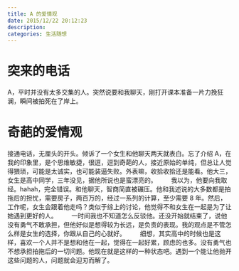 ```yaml
---
title: A 的爱情观
date: 2015/12/22 20:12:23
description:
categories: 生活随想
---
```


# 突来的电话

A，平时并没有太多交集的人。突然说要和我聊天，刚打开课本准备一片力挽狂澜，瞬间被拍死在了岸上。

# 奇葩的爱情观

接通电话，无厘头的开头。倾诉了一个女生和他聊天两天就表白。忘了介绍 A，在我的印象里，是个思维敏捷，很逗，逗到奇葩的人，接近原始的单纯，但总让人觉得猥琐，可能是太诚实，也可能装逼失败。外表嘛，收拾收拾还是能看。他大三，女生是高中同学，三年没见，据他所说也是蛮漂亮的。
　　我以为，他要向我取经。hahah，完全错误。和他聊天，智商简直被碾压。他和我述说的大多数都是拍拖后的担忧，需要房子，两百万的，经过一系列的计算，至少需要 8 年。然后，工作呢，女生会跟着他走吗？类似于综上的讨论，他觉得不和女生在一起是为了让她遇到更好的人。
　　一时间我也不知道怎么反驳他。还没开始就结束了，说他没有勇气不敢承担，但他好似是想得较为长远，是负责的表现。我的观点是不管怎么样是女生的选择，你跟从自己的心就好。
　　细想，其实高中的时候也是这样，喜欢一个人并不是想和他在一起，觉得在一起好累，顾虑的也多。没有勇气也不想承担拍拖后的一切问题。他现在就是这样的一种状态吧。遇到一个能让他抛开这些问题的人，问题就会迎刃而解了。
